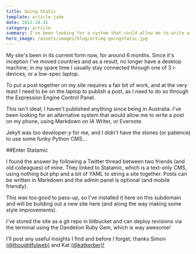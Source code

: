 ```yaml
---
title: Going Static
template: article.jade
date: 2012.10.31
category: article
summary: I've been looking for a system that could allow me to write a post on my phone, using Markdown
hero_image: /assets/images/blog/artimg-goingstatic.jpg
---
```


My site's been in its current form now, for around 6 months. Since it's inception I've moved countries and as a result, no longer have a desktop machine; in my spare time I usually stay connected through one of 3 i-devices, or a low-spec laptop.

To put a post together on my site requires a fair bit of work, and at the very least I need to be on the laptop to publish a post, as I need to do so through the Expression Engine Control Panel.

This isn't ideal; I haven't published anything since being in Australia. I've been looking for an alternative system that would allow me to write a post on my phone, using Markdown on IA Writer, or Evernote.

Jekyll was too developer-y for me, and I didn't have the stones (or patience) to use some funky Python CMS...

##Enter Statamic

I found the answer by following a Twitter thread between two friends (and old colleagues) of mine. They linked to Statamic, which is a text-only CMS, using nothing but php and a bit of YAML to string a site together. Posts can be written in Markdown and the admin panel is optional (and mobile friendly).

This was too good to pass-up, so I've installed it here on this subdomain and will be building out a new site here (and along the way making some style improvements).

I've stored the site as a git repo in bitbucket and can deploy revisions via the terminal using the Dandelion Ruby Gem, which is way awesome!

I'll post any useful insights I find and before I forget; thanks Simon [(@thoughtfulweb)]("http://twitter.com/thoughtfulweb") and Kat [(@katkerber)!]("http://twitter.com/katkerber")
